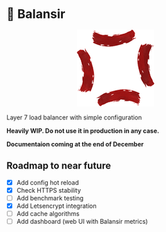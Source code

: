 # 💢 Balansir

<p align="center">
    <img src="content/assets/balansir_small.png" alt="Balansir" title="Balansir" />
</p>

Layer 7 load balancer with simple configuration

**Heavily WIP. Do not use it in production in any case.**

**Documentaion coming at the end of December**

## Roadmap to near future
- [x] Add config hot reload
- [x] Check HTTPS stability
- [ ] Add benchmark testing
- [x] Add Letsencrypt integration
- [ ] Add cache algorithms
- [ ] Add dashboard (web UI with Balansir metrics)

<!-- ## Configuration table

| Key name                 | Available values                                                                                         | Description                                                                                                                                                           |   |   |
|--------------------------|----------------------------------------------------------------------------------------------------------|-----------------------------------------------------------------------------------------------------------------------------------------------------------------------|---|---|
| `"server_list"`          |                                                                                                          | Array of strings. Accepts server endpoints without protocol. May include port.                                                                                        |   |   |
| `"ecosystem_protocol"`   | [`"http"`], [`"https"`]                                                                                      | String. Accepts protocol type for the whole ecosystem of endpoints, meaning all your servers **and** **Balansir** itself must be utilized in the same network protocol.   |   |   |
| `"load_balancer_port"`   |                                                                                                          | Integer. Accepts port for **Balansir**.                                                                                                                                   |   |   |
| `"server_check_timeout"` |                                                                                                          | Integer. Define how many seconds **Balansir** should keep connection to one of endpoints waiting for response, before it will be marked as dead until next servers check. |   |   |
| `"proxy_mode"`           | [`"transparent"`], [`"non-transparent"`]                                                                 | String. Define what proxy mode will be used within **Balansir**.                                                                                                          |   |   |
| `"balancing_algorithm"`  | [`"round-robin"`], [`"weighted-round-robin"`], [`"least-connections"`], [`"weighted-least-connections"`] | String. Define what balancing algorithm **Balansir** should utilize.                                                                                                      |   |   |

[`"http"`]: #
[`"https"`]: #
[`"transparent"`]: #
[`"non-transparent"`]: #
[`"round-robin"`]: #
[`"weighted-round-robin"`]: #
[`"least-connections"`]: #
[`"weighted-least-connections"`]: # -->
